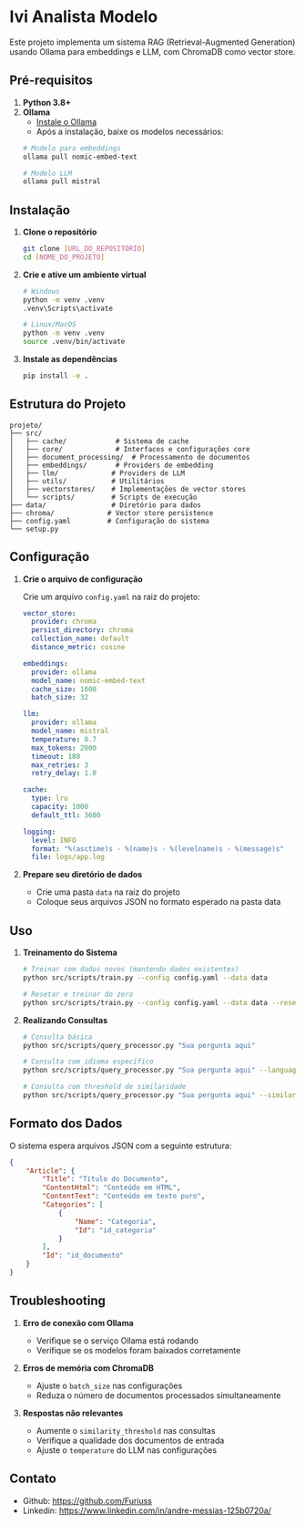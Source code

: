 # Ivi Analista Modelo

Este projeto implementa um sistema RAG (Retrieval-Augmented Generation) usando Ollama para embeddings e LLM, com ChromaDB como vector store.

## Pré-requisitos

1. **Python 3.8+**
2. **Ollama**
   - [Instale o Ollama](https://ollama.ai/download)
   - Após a instalação, baixe os modelos necessários:
   ```bash
   # Modelo para embeddings
   ollama pull nomic-embed-text
   
   # Modelo LLM
   ollama pull mistral
   ```

## Instalação

1. **Clone o repositório**
   ```bash
   git clone [URL_DO_REPOSITÓRIO]
   cd [NOME_DO_PROJETO]
   ```

2. **Crie e ative um ambiente virtual**
   ```bash
   # Windows
   python -m venv .venv
   .venv\Scripts\activate

   # Linux/MacOS
   python -m venv .venv
   source .venv/bin/activate
   ```

3. **Instale as dependências**
   ```bash
   pip install -e .
   ```

## Estrutura do Projeto
```
projeto/
├── src/
│   ├── cache/            # Sistema de cache
│   ├── core/             # Interfaces e configurações core
│   ├── document_processing/  # Processamento de documentos
│   ├── embeddings/       # Providers de embedding
│   ├── llm/             # Providers de LLM
│   ├── utils/           # Utilitários
│   ├── vectorstores/    # Implementações de vector stores
│   └── scripts/         # Scripts de execução
├── data/                # Diretório para dados
├── chroma/             # Vector store persistence
├── config.yaml         # Configuração do sistema
└── setup.py           
```

## Configuração

1. **Crie o arquivo de configuração**
   
   Crie um arquivo `config.yaml` na raiz do projeto:
   ```yaml
   vector_store:
     provider: chroma
     persist_directory: chroma
     collection_name: default
     distance_metric: cosine

   embeddings:
     provider: ollama
     model_name: nomic-embed-text
     cache_size: 1000
     batch_size: 32

   llm:
     provider: ollama
     model_name: mistral
     temperature: 0.7
     max_tokens: 2000
     timeout: 180
     max_retries: 3
     retry_delay: 1.0

   cache:
     type: lru
     capacity: 1000
     default_ttl: 3600

   logging:
     level: INFO
     format: "%(asctime)s - %(name)s - %(levelname)s - %(message)s"
     file: logs/app.log
   ```

2. **Prepare seu diretório de dados**
   - Crie uma pasta `data` na raiz do projeto
   - Coloque seus arquivos JSON no formato esperado na pasta data

## Uso

1. **Treinamento do Sistema**
   ```bash
   # Treinar com dados novos (mantendo dados existentes)
   python src/scripts/train.py --config config.yaml --data data

   # Resetar e treinar do zero
   python src/scripts/train.py --config config.yaml --data data --reset
   ```

2. **Realizando Consultas**
   ```bash
   # Consulta básica
   python src/scripts/query_processor.py "Sua pergunta aqui"

   # Consulta com idioma específico
   python src/scripts/query_processor.py "Sua pergunta aqui" --language pt

   # Consulta com threshold de similaridade
   python src/scripts/query_processor.py "Sua pergunta aqui" --similarity_threshold 0.7
   ```

## Formato dos Dados

O sistema espera arquivos JSON com a seguinte estrutura:
```json
{
    "Article": {
        "Title": "Título do Documento",
        "ContentHtml": "Conteúdo em HTML",
        "ContentText": "Conteúdo em texto puro",
        "Categories": [
            {
                "Name": "Categoria",
                "Id": "id_categoria"
            }
        ],
        "Id": "id_documento"
    }
}
```

## Troubleshooting

1. **Erro de conexão com Ollama**
   - Verifique se o serviço Ollama está rodando
   - Verifique se os modelos foram baixados corretamente

2. **Erros de memória com ChromaDB**
   - Ajuste o `batch_size` nas configurações
   - Reduza o número de documentos processados simultaneamente

3. **Respostas não relevantes**
   - Aumente o `similarity_threshold` nas consultas
   - Verifique a qualidade dos documentos de entrada
   - Ajuste o `temperature` do LLM nas configurações


## Contato

- Github: https://github.com/Furiuss
- Linkedin: https://www.linkedin.com/in/andre-messias-125b0720a/